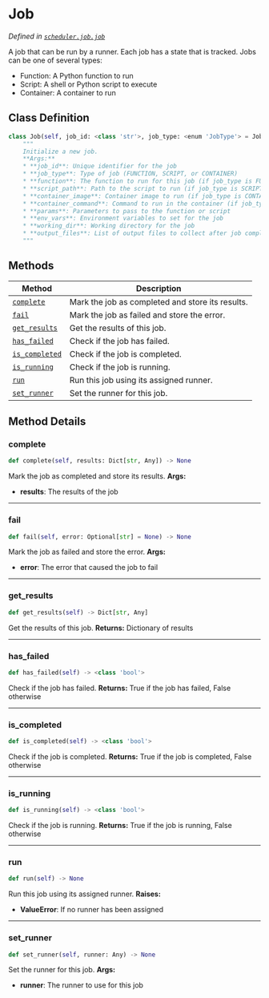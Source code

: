 # Job

*Defined in [`scheduler.job.job`](https://github.com/aid2e/scheduler_epic/blob/main/scheduler/job/job.py)*

A job that can be run by a runner.
Each job has a state that is tracked. Jobs can be one of several types:
- Function: A Python function to run
- Script: A shell or Python script to execute
- Container: A container to run

## Class Definition

```python
class Job(self, job_id: <class 'str'>, job_type: <enum 'JobType'> = JobType.FUNCTION, function: Optional[Callable] = None, script_path: Optional[str] = None, container_image: Optional[str] = None, container_command: Optional[str] = None, params: Dict[str, Any] = None, env_vars: Dict[str, str] = None, working_dir: Optional[str] = None, output_files: Optional[List[str]] = None):
    """
    Initialize a new job.
    **Args:**
    * **job_id**: Unique identifier for the job
    * **job_type**: Type of job (FUNCTION, SCRIPT, or CONTAINER)
    * **function**: The function to run for this job (if job_type is FUNCTION)
    * **script_path**: Path to the script to run (if job_type is SCRIPT)
    * **container_image**: Container image to run (if job_type is CONTAINER)
    * **container_command**: Command to run in the container (if job_type is CONTAINER)
    * **params**: Parameters to pass to the function or script
    * **env_vars**: Environment variables to set for the job
    * **working_dir**: Working directory for the job
    * **output_files**: List of output files to collect after job completion
    """
```

## Methods

| Method | Description |
|--------|-------------|
| [`complete`](#complete) | Mark the job as completed and store its results. |
| [`fail`](#fail) | Mark the job as failed and store the error. |
| [`get_results`](#get_results) | Get the results of this job. |
| [`has_failed`](#has_failed) | Check if the job has failed. |
| [`is_completed`](#is_completed) | Check if the job is completed. |
| [`is_running`](#is_running) | Check if the job is running. |
| [`run`](#run) | Run this job using its assigned runner. |
| [`set_runner`](#set_runner) | Set the runner for this job. |

## Method Details

### complete

```python
def complete(self, results: Dict[str, Any]) -> None
```

Mark the job as completed and store its results.
**Args:**
* **results**: The results of the job

---

### fail

```python
def fail(self, error: Optional[str] = None) -> None
```

Mark the job as failed and store the error.
**Args:**
* **error**: The error that caused the job to fail

---

### get_results

```python
def get_results(self) -> Dict[str, Any]
```

Get the results of this job.
**Returns:**
  Dictionary of results

---

### has_failed

```python
def has_failed(self) -> <class 'bool'>
```

Check if the job has failed.
**Returns:**
  True if the job has failed, False otherwise

---

### is_completed

```python
def is_completed(self) -> <class 'bool'>
```

Check if the job is completed.
**Returns:**
  True if the job is completed, False otherwise

---

### is_running

```python
def is_running(self) -> <class 'bool'>
```

Check if the job is running.
**Returns:**
  True if the job is running, False otherwise

---

### run

```python
def run(self) -> None
```

Run this job using its assigned runner.
**Raises:**
* **ValueError**: If no runner has been assigned

---

### set_runner

```python
def set_runner(self, runner: Any) -> None
```

Set the runner for this job.
**Args:**
* **runner**: The runner to use for this job

